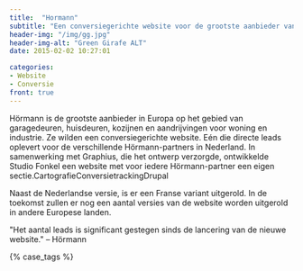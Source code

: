 ```yaml
---
title:  "Hormann"
subtitle: "Een conversiegerichte website voor de grootste aanbieder van Europa op het gebied van garage- en huisdeuren."
header-img: "/img/gg.jpg"
header-img-alt: "Green Girafe ALT"
date: 2015-02-02 10:27:01

categories: 
- Website
- Conversie
front: true
---
```

Hörmann is de grootste aanbieder in Europa op het gebied van garagedeuren, huisdeuren, kozijnen en aandrijvingen voor woning en industrie. Ze wilden een conversiegerichte website. Eén die directe leads oplevert voor de verschillende Hörmann-partners in Nederland. In samenwerking met Graphius, die het ontwerp verzorgde, ontwikkelde Studio Fonkel een website met voor iedere Hörmann-partner een eigen sectie.CartografieConversietrackingDrupal

Naast de Nederlandse versie, is er een Franse variant uitgerold. In de toekomst zullen er nog een aantal versies van de website worden uitgerold in andere Europese landen.

"Het aantal leads is significant gestegen sinds de lancering van de nieuwe website." – Hörmann

{% case_tags %}

